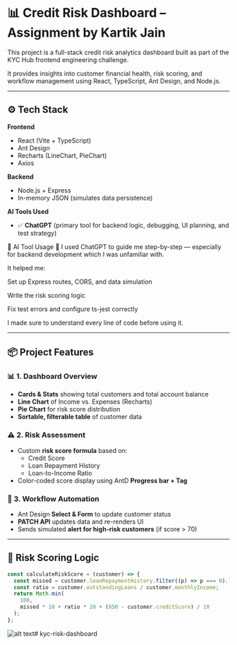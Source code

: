 # 📊 Credit Risk Dashboard – Assignment by Kartik Jain

This project is a full-stack credit risk analytics dashboard built as part of the KYC Hub frontend engineering challenge.

It provides insights into customer financial health, risk scoring, and workflow management using React, TypeScript, Ant Design, and Node.js.

---

## ⚙️ Tech Stack

**Frontend**

- React (Vite + TypeScript)
- Ant Design
- Recharts (LineChart, PieChart)
- Axios

**Backend**

- Node.js + Express
- In-memory JSON (simulates data persistence)

**AI Tools Used**

- ✅ **ChatGPT** (primary tool for backend logic, debugging, UI planning, and test strategy)

<!--  -->

🤖 AI Tool Usage
💬 I used ChatGPT to guide me step-by-step — especially for backend development which I was unfamiliar with.

It helped me:

Set up Express routes, CORS, and data simulation

Write the risk scoring logic

Fix test errors and configure ts-jest correctly

I made sure to understand every line of code before using it.

---

<!--  -->

## 📦 Project Features

### 📊 1. Dashboard Overview

- **Cards & Stats** showing total customers and total account balance
- **Line Chart** of Income vs. Expenses (Recharts)
- **Pie Chart** for risk score distribution
- **Sortable, filterable table** of customer data

### ⚠️ 2. Risk Assessment

- Custom **risk score formula** based on:
  - Credit Score
  - Loan Repayment History
  - Loan-to-Income Ratio
- Color-coded score display using AntD **Progress bar + Tag**

### 🔁 3. Workflow Automation

- Ant Design **Select & Form** to update customer status
- **PATCH API** updates data and re-renders UI
- Sends simulated **alert for high-risk customers** (if score > 70)

---

## 🧠 Risk Scoring Logic

```ts
const calculateRiskScore = (customer) => {
  const missed = customer.loanRepaymentHistory.filter((p) => p === 0).length;
  const ratio = customer.outstandingLoans / customer.monthlyIncome;
  return Math.min(
    100,
    missed * 10 + ratio * 20 + (850 - customer.creditScore) / 10
  );
};
```
![alt text](<Screenshot 2025-04-22 at 2.08.49 AM (2).png>)# kyc-risk-dashboard
